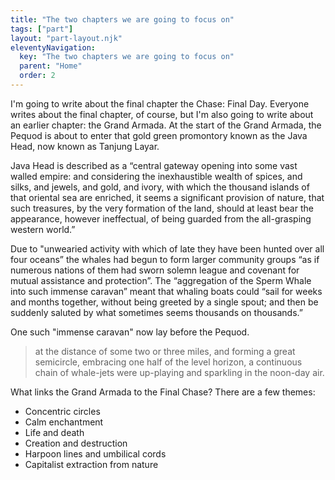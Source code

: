 ```yaml
---
title: "The two chapters we are going to focus on"
tags: ["part"]
layout: "part-layout.njk"
eleventyNavigation:
  key: "The two chapters we are going to focus on"
  parent: "Home"
  order: 2
---
```

 I'm going to write about the final chapter the Chase: Final Day. 
Everyone writes about the final chapter, of course, but I'm also going to write about an earlier chapter: the Grand Armada.
At the start of the Grand Armada, the Pequod is about to enter that gold green promontory known as the Java Head, now known as Tanjung Layar.

Java Head is described as a “central gateway opening into some vast walled empire: and considering the inexhaustible wealth of spices, and silks, and jewels, and gold, and ivory, with which the thousand islands of that oriental sea are enriched, it seems a significant provision of nature, that such treasures, by the very formation of the land, should at least bear the appearance, however ineffectual, of being guarded from the all-grasping western world.”

Due to "unwearied activity with which of late they have been hunted over all four oceans” the whales had begun to form larger community groups “as if numerous nations of them had sworn solemn league and covenant for mutual assistance and protection”.  The “aggregation of the Sperm Whale into such immense caravan” meant that whaling boats could “sail for weeks and months together, without being greeted by a single spout; and then be suddenly saluted by what sometimes seems thousands on thousands.”

One such "immense caravan" now lay before the Pequod.

> at the distance of some two or three miles, and forming a great semicircle, embracing one half of the level horizon, a continuous chain of whale-jets were up-playing and sparkling in the noon-day air.

What links the Grand Armada to the Final Chase?  There are a few themes:

- Concentric circles
- Calm enchantment
- Life and death
- Creation and destruction
- Harpoon lines and umbilical cords
- Capitalist extraction from nature